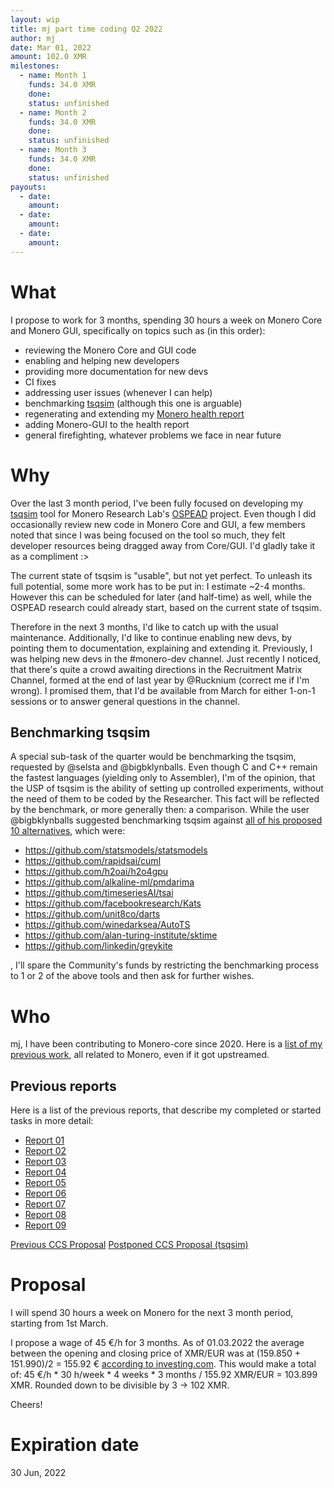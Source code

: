 ```yaml
---
layout: wip
title: mj part time coding Q2 2022
author: mj
date: Mar 01, 2022
amount: 102.0 XMR
milestones:
  - name: Month 1
    funds: 34.0 XMR
    done:
    status: unfinished
  - name: Month 2
    funds: 34.0 XMR
    done:
    status: unfinished
  - name: Month 3
    funds: 34.0 XMR
    done:
    status: unfinished
payouts:
  - date:
    amount:
  - date:
    amount:
  - date:
    amount:
---
```



# What

I propose to work for 3 months, spending 30 hours a week on Monero Core and Monero GUI, specifically on topics such as (in this order):
- reviewing the Monero Core and GUI code
- enabling and helping new developers
- providing more documentation for new devs
- CI fixes
- addressing user issues (whenever I can help)
- benchmarking [tsqsim](https://github.com/mj-xmr/tsqsim) (although this one is arguable)
- regenerating and extending my [Monero health report](http://cryptog.hopto.org/monero/health/)
- adding Monero-GUI to the health report
- general firefighting, whatever problems we face in near future

# Why

Over the last 3 month period, I've been fully focused on developing my [tsqsim](https://github.com/mj-xmr/tsqsim) tool for Monero Research Lab's [OSPEAD](https://ccs.getmonero.org/proposals/Rucknium-OSPEAD-Fortifying-Monero-Against-Statistical-Attack.html) project. Even though I did occasionally review new code in Monero Core and GUI, a few members noted that since I was being focused on the tool so much, they felt developer resources being dragged away from Core/GUI. I'd gladly take it as a compliment :>

The current state of tsqsim is "usable", but not yet perfect. To unleash its full potential, some more work has to be put in: I estimate ~2-4 months. However this can be scheduled for later (and half-time) as well, while the OSPEAD research could already start, based on the current state of tsqsim.

Therefore in the next 3 months, I'd like to catch up with the usual maintenance. Additionally, I'd like to continue enabling new devs, by pointing them to documentation, explaining and extending it. Previously, I was helping new devs in the #monero-dev channel. Just recently I noticed, that there's quite a crowd awaiting directions in the Recruitment Matrix Channel, formed at the end of last year by @Rucknium (correct me if I'm wrong). I promised them, that I'd be available from March for either 1-on-1 sessions or to answer general questions in the channel.

## Benchmarking tsqsim

A special sub-task of the quarter would be benchmarking the tsqsim, requested by @selsta and @bigbklynballs. Even though C and C++ remain the fastest languages (yielding only to Assembler), I'm of the opinion, that the USP of tsqsim is the ability of setting up controlled experiments, without the need of them to be coded by the Researcher. This fact will be reflected by the benchmark, or more generally then: a comparison. While the user @bigbklynballs suggested benchmarking tsqsim against [all of his proposed 10 alternatives](https://libera.ems.host/_matrix/media/r0/download/libera.chat/ffa8bb5c2f97fd1ff5b9990a70f139ad96586270), which were:

- https://github.com/statsmodels/statsmodels
- https://github.com/rapidsai/cuml
- https://github.com/h2oai/h2o4gpu
- https://github.com/alkaline-ml/pmdarima
- https://github.com/timeseriesAI/tsai
- https://github.com/facebookresearch/Kats
- https://github.com/unit8co/darts
- https://github.com/winedarksea/AutoTS
- https://github.com/alan-turing-institute/sktime
- https://github.com/linkedin/greykite

, I'll spare the Community's funds by restricting the benchmarking process to 1 or 2 of the above tools and then ask for further wishes.

# Who

mj, I have been contributing to Monero-core since 2020. Here is a [list of my previous work](https://github.com/pulls?q=is%3Apr+author%3Amj-xmr+archived%3Afalse+is%3Amerged+), all related to Monero, even if it got upstreamed.


## Previous reports
Here is a list of the previous reports, that describe my completed or started tasks in more detail:
- [Report 01](https://repo.getmonero.org/monero-project/ccs-proposals/-/merge_requests/200#note_10764)
- [Report 02](https://repo.getmonero.org/monero-project/ccs-proposals/-/merge_requests/200#note_10860)
- [Report 03](https://repo.getmonero.org/monero-project/ccs-proposals/-/merge_requests/200#note_10954)
- [Report 04](https://repo.getmonero.org/monero-project/ccs-proposals/-/merge_requests/231#note_11248)
- [Report 05](https://repo.getmonero.org/monero-project/ccs-proposals/-/merge_requests/231#note_11421)
- [Report 06](https://repo.getmonero.org/monero-project/ccs-proposals/-/merge_requests/231#note_11662)
- [Report 07](https://repo.getmonero.org/monero-project/ccs-proposals/-/merge_requests/266#note_14040)
- [Report 08](https://repo.getmonero.org/monero-project/ccs-proposals/-/merge_requests/266#note_14436)
- [Report 09](https://repo.getmonero.org/monero-project/ccs-proposals/-/merge_requests/266#note_14671)

[Previous CCS Proposal](https://ccs.getmonero.org/proposals/mj-part-time-2021-q4.html)
[Postponed CCS Proposal (tsqsim)](https://repo.getmonero.org/monero-project/ccs-proposals/-/merge_requests/283)

# Proposal

I will spend 30 hours a week on Monero for the next 3 month period, starting from 1st March.

I propose a wage of 45 €/h for 3 months. As of 01.03.2022 the average between the opening and closing price of XMR/EUR was at (159.850 + 151.990)/2 = 155.92 € [according to investing.com](https://www.investing.com/crypto/monero/xmr-eur-historical-data). This would make a total of:
45 €/h * 30 h/week * 4 weeks * 3 months / 155.92 XMR/EUR = 103.899 XMR. Rounded down to be divisible by 3 -> 102 XMR.

Cheers!



# Expiration date
30 Jun, 2022
